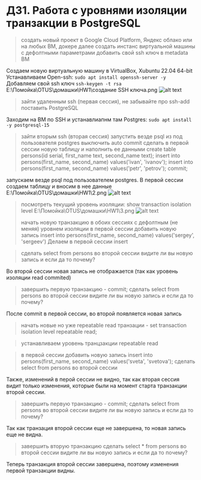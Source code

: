 # ДЗ1. Работа с уровнями изоляции транзакции в PostgreSQL

> создать новый проект в Google Cloud Platform, Яндекс облако или на любых ВМ, докере
> далее создать инстанс виртуальной машины с дефолтными параметрами
> добавить свой ssh ключ в metadata ВМ

Создаем новую виртуальную машину в VirtualBox, Xubuntu 22.04 64-bit
Устанавливаем Open-ssh:
`sudo apt install openssh-server -y`
Добавляем свой ssh ключ
`ssh-keygen -t rsa`
E:\Помойка\OTUS\домашки\HW1\создание SSH ключа.png
![alt text](https://raw.githubusercontent.com//nzimenkov/POSTGRES-HW/blob/OTUS/HW01/создание%20SSH%20ключа.png)

> зайти удаленным ssh (первая сессия), не забывайте про ssh-add
> поставить PostgreSQL

Заходим на ВМ по SSH и устанавлиапнм там Postgres:
`sudo apt install -y postgresql-15`


> зайти вторым ssh (вторая сессия)
> запустить везде psql из под пользователя postgres
> выключить auto commit
> сделать в первой сессии новую таблицу и наполнить ее данными create table persons(id serial, first_name text, second_name text); insert into persons(first_name, second_name) values('ivan', 'ivanov'); insert into persons(first_name, second_name) values('petr', 'petrov'); commit;

запускаем везде psql под пользователем postgres. В первой сессии создаем таблицу и вносим в нее данные
E:\Помойка\OTUS\домашки\HW1\2.png
![alt text](https://raw.githubusercontent.com/username/projectname/commit/img.png)

> посмотреть текущий уровень изоляции: show transaction isolation level
E:\Помойка\OTUS\домашки\HW1\3.png
![alt text](https://raw.githubusercontent.com/username/projectname/commit/img.png)
> 
> начать новую транзакцию в обоих сессиях с дефолтным (не меняя) уровнем изоляции
> в первой сессии добавить новую запись insert into persons(first_name, second_name) values('sergey', 'sergeev')
Делаем в первой сессии insert

> сделать select from persons во второй сессии
> видите ли вы новую запись и если да то почему?

Во второй сессии новая запись не отображается (так как уровень изоляции read commited)

> завершить первую транзакцию - commit;
> сделать select from persons во второй сессии
> видите ли вы новую запись и если да то почему?

После commit в первой сессии, во второй появляется новая запись

> начать новые но уже repeatable read транзации - set transaction isolation level repeatable read;

> устанавливаем уровень транцзакции repeatable read

> в первой сессии добавить новую запись insert into persons(first_name, second_name) values('sveta', 'svetova');
> сделать select from persons во второй сессии

Также, изменений в перой сессии не видно, так как вторая сессия видит только изменения, которые были на момент старта транзакции второй сессии.

> завершить первую транзакцию - commit;
> сделать select from persons во второй сессии
> видите ли вы новую запись и если да то почему?


Так как транзация второй сессии еще не завершена, то новая запись еще не видна.

> завершить вторую транзакцию
> сделать select * from persons во второй сессии
> видите ли вы новую запись и если да то почему?

Теперь транзакция второй сессии завершена, поэтому изменения первой транзакции видны.
